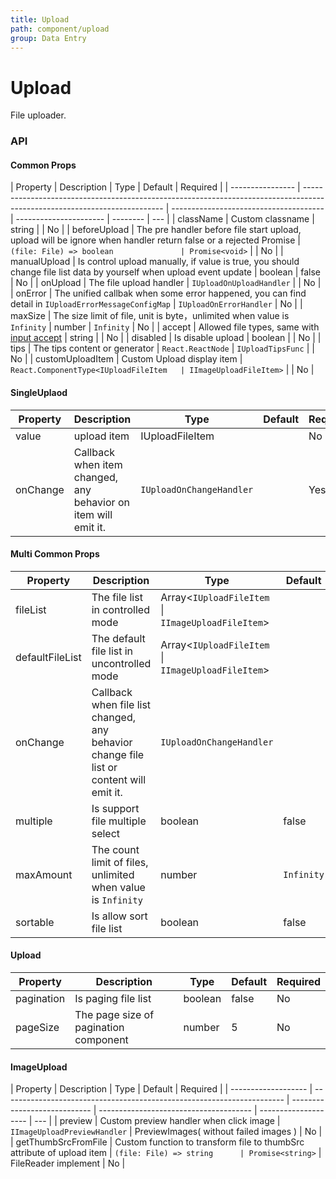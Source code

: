 ```yaml
---
title: Upload
path: component/upload
group: Data Entry
---
```


# Upload

File uploader.

### API

#### Common Props

| Property         | Description                                                                                                               | Type                                   | Default                | Required |
| ---------------- | ------------------------------------------------------------------------------------------------------------------------- | -------------------------------------- | ---------------------- | -------- | --- |
| className        | Custom classname                                                                                                          | string                                 |                        | No       |
| beforeUpload     | The pre handler before file start upload, upload will be ignore when handler return false or a rejected Promise           | `(file: File) => boolean               | Promise<void>`         |          | No  |
| manualUpload     | Is control upload manually, if value is true, you should change file list data by yourself when upload event update       | boolean                                | false                  | No       |
| onUpload         | The file upload handler                                                                                                   | `IUploadOnUploadHandler`               |                        | No       |
| onError          | The unified callbak when some error happened, you can find detail in `IUploadErrorMessageConfigMap`                       | `IUploadOnErrorHandler`                | No                     |
| maxSize          | The size limit of file, unit is byte，unlimited when value is `Infinity`                                                  | number                                 | `Infinity`             | No       |
| accept           | Allowed file types, same with [input accept](https://developer.mozilla.org/en-US/docs/Web/HTML/Element/input/file#accept) | string                                 |                        | No       |
| disabled         | Is disable upload                                                                                                         | boolean                                |                        | No       |
| tips             | The tips content or generator                                                                                             | `React.ReactNode` \| `IUploadTipsFunc` |                        | No       |
| customUploadItem | Custom Upload display item                                                                                                | `React.ComponentType<IUploadFileItem   | IImageUploadFileItem>` |          | No  |

#### SingleUplaod

| Property | Description                                                    | Type                     | Default | Required |
| -------- | -------------------------------------------------------------- | ------------------------ | ------- | -------- |
| value    | upload item                                                    | IUploadFileItem          |         | No       |
| onChange | Callback when item changed, any behavior on item will emit it. | `IUploadOnChangeHandler` |         | Yes       |

#### Multi Common Props

| Property        | Description                                                                             | Type                                               | Default    | Required |
| --------------- | --------------------------------------------------------------------------------------- | -------------------------------------------------- | ---------- | -------- |
| fileList        | The file list in controlled mode                                                        | Array<`IUploadFileItem` \| `IImageUploadFileItem`> |            | No       |
| defaultFileList | The default file list in uncontrolled mode                                              | Array<`IUploadFileItem` \| `IImageUploadFileItem`> |            | No       |
| onChange        | Callback when file list changed, any behavior change file list or content will emit it. | `IUploadOnChangeHandler`                           |            | Yes      |
| multiple        | Is support file multiple select                                                         | boolean                                            | false      | No       |
| maxAmount       | The count limit of files, unlimited when value is `Infinity`                            | number                                             | `Infinity` | No       |
| sortable        | Is allow sort file list                                                                 | boolean                                            | false      | No       |

#### Upload

| Property   | Description                           | Type    | Default | Required |
| ---------- | ------------------------------------- | ------- | ------- | -------- |
| pagination | Is paging file list                   | boolean | false   | No       |
| pageSize   | The page size of pagination component | number  | 5       | No       |

#### ImageUpload

| Property            | Description                                                            | Type                         | Default                                | Required             |
| ------------------- | ---------------------------------------------------------------------- | ---------------------------- | -------------------------------------- | -------------------- | --- |
| preview             | Custom preview handler when click image                                | `IImageUploadPreviewHandler` | PreviewImages( without failed images ) | No                   |
| getThumbSrcFromFile | Custom function to transform file to thumbSrc attribute of upload item | `(file: File) => string      | Promise<string>`                       | FileReader implement | No  |
